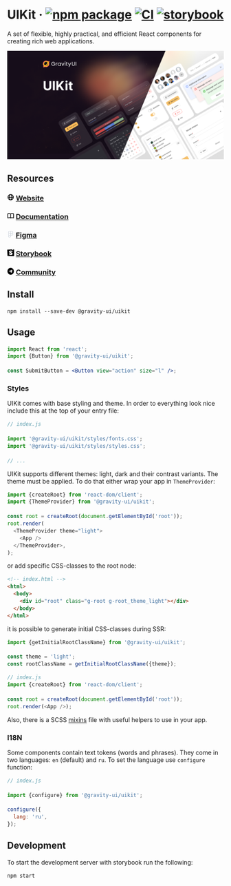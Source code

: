 # UIKit &middot; [![npm package](https://img.shields.io/npm/v/@gravity-ui/uikit)](https://www.npmjs.com/package/@gravity-ui/uikit) [![CI](https://img.shields.io/github/actions/workflow/status/gravity-ui/uikit/.github/workflows/ci.yml?branch=main&label=CI&logo=github)](https://github.com/gravity-ui/uikit/actions/workflows/ci.yml?query=branch:main) [![storybook](https://img.shields.io/badge/Storybook-deployed-ff4685)](https://preview.gravity-ui.com/uikit/)

A set of flexible, highly practical, and efficient React components for creating rich web applications.

<img src="https://raw.githubusercontent.com/gravity-ui/uikit/main/docs/assets/uikit_cover.png" width="800" />

## Resources

### <img src="https://raw.githubusercontent.com/gravity-ui/uikit/main/docs/assets/globe.svg" width="16px" height="16px" /> [Website](https://gravity-ui.com)
### <img src="https://raw.githubusercontent.com/gravity-ui/uikit/main/docs/assets/book-open.svg" width="16px" height="16px" /> [Documentation](https://gravity-ui.com/components/uikit/alert)
### <img src="https://raw.githubusercontent.com/gravity-ui/uikit/main/docs/assets/figma.svg" width="16px" height="16px" /> [Figma](https://www.figma.com/community/file/1271150067798118027/Gravity-UI-Design-System-(Beta))
### <img src="https://raw.githubusercontent.com/gravity-ui/uikit/main/docs/assets/storybook.svg" width="16px" height="16px" /> [Storybook](https://preview.gravity-ui.com/uikit/)
### <img src="https://raw.githubusercontent.com/gravity-ui/uikit/main/docs/assets/telegram.svg" width="16px" height="16px" /> [Community](https://t.me/gravity_ui)

## Install

```shell
npm install --save-dev @gravity-ui/uikit
```

## Usage

```jsx
import React from 'react';
import {Button} from '@gravity-ui/uikit';

const SubmitButton = <Button view="action" size="l" />;
```

### Styles

UIKit comes with base styling and theme. In order to everything look nice include this at the top of your entry file:

```js
// index.js

import '@gravity-ui/uikit/styles/fonts.css';
import '@gravity-ui/uikit/styles/styles.css';

// ...
```

UIKit supports different themes: light, dark and their contrast variants. The theme must be applied. To do that either
wrap your app in `ThemeProvider`:

```js
import {createRoot} from 'react-dom/client';
import {ThemeProvider} from '@gravity-ui/uikit';

const root = createRoot(document.getElementById('root'));
root.render(
  <ThemeProvider theme="light">
    <App />
  </ThemeProvider>,
);
```

or add specific CSS-classes to the root node:

```html
<!-- index.html -->
<html>
  <body>
    <div id="root" class="g-root g-root_theme_light"></div>
  </body>
</html>
```

it is possible to generate initial CSS-classes during SSR:

```js
import {getInitialRootClassName} from '@gravity-ui/uikit';

const theme = 'light';
const rootClassName = getInitialRootClassName({theme});
```

```js
// index.js
import {createRoot} from 'react-dom/client';

const root = createRoot(document.getElementById('root'));
root.render(<App />);
```

Also, there is a SCSS [mixins](styles/mixins.scss) file with useful helpers to use in your app.

### I18N

Some components contain text tokens (words and phrases). They come in two languages: `en` (default) and `ru`.
To set the language use `configure` function:

```js
// index.js

import {configure} from '@gravity-ui/uikit';

configure({
  lang: 'ru',
});
```

## Development

To start the development server with storybook run the following:

```shell
npm start
```
